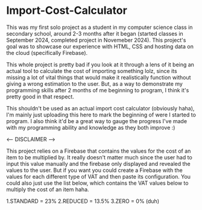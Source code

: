 # Import-Cost-Calculator
This was my first solo project as a student in my computer science class in secondary school, around 2-3 months after it began (started classes in September 2024, completed project in Novemeber 2024). This project's goal was to showcase our experience with HTML, CSS and hosting data on the cloud (specifically Firebase).

This whole project is pretty bad if you look at it through a lens of it being an actual tool to calculate the cost of importing something lolz, since its missing a lot of vital things that would make it realistically function without giving a wrong estimation to the user. But, as a way to demonstrate my programming skills after 2 months of me beginning to program, I think it's pretty good in that respect.

This shouldn't be used as an actual import cost calculator (obviously haha), I'm mainly just uploading this here to mark the beginning of were I started to program. I also think it'd be a great way to gauge the progress I've made with my programming ability and knowledge as they both improve :)

<-- DISCLAIMER -->

This project relies on a Firebase that contains the values for the cost of an item to be multiplied by. It really doesn't matter much since the user had to input this value manually and the firebase only displayed and revealed the values to the user. But if you want you could create a Firebase with the values for each different type of VAT and then paste its configuration. You could also just use the list below, which contains the VAT values below to multiply the cost of an item haha.

1.STANDARD = 23%
2.REDUCED = 13.5%
3.ZERO = 0% (duh)
